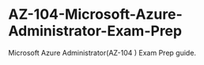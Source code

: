 # AZ-104-Microsoft-Azure-Administrator-Exam-Prep
Microsoft Azure Administrator(AZ-104 ) Exam Prep guide.
